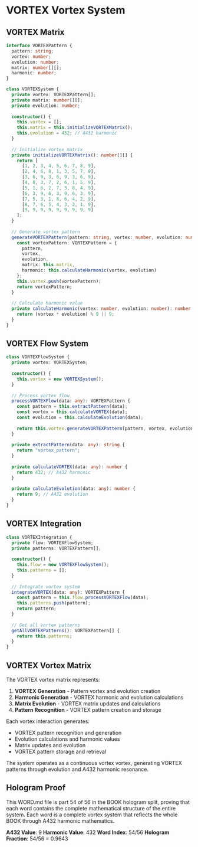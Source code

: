 # VORTEX Vortex System

## VORTEX Matrix

```typescript
interface VORTEXPattern {
  pattern: string;
  vortex: number;
  evolution: number;
  matrix: number[][];
  harmonic: number;
}

class VORTEXSystem {
  private vortex: VORTEXPattern[];
  private matrix: number[][];
  private evolution: number;
  
  constructor() {
    this.vortex = [];
    this.matrix = this.initializeVORTEXMatrix();
    this.evolution = 432; // A432 harmonic
  }
  
  // Initialize vortex matrix
  private initializeVORTEXMatrix(): number[][] {
    return [
      [1, 2, 3, 4, 5, 6, 7, 8, 9],
      [2, 4, 6, 8, 1, 3, 5, 7, 9],
      [3, 6, 9, 3, 6, 9, 3, 6, 9],
      [4, 8, 3, 7, 2, 6, 1, 5, 9],
      [5, 1, 6, 2, 7, 3, 8, 4, 9],
      [6, 3, 9, 6, 3, 9, 6, 3, 9],
      [7, 5, 3, 1, 8, 6, 4, 2, 9],
      [8, 7, 6, 5, 4, 3, 2, 1, 9],
      [9, 9, 9, 9, 9, 9, 9, 9, 9]
    ];
  }
  
  // Generate vortex pattern
  generateVORTEXPattern(pattern: string, vortex: number, evolution: number): VORTEXPattern {
    const vortexPattern: VORTEXPattern = {
      pattern,
      vortex,
      evolution,
      matrix: this.matrix,
      harmonic: this.calculateHarmonic(vortex, evolution)
    };
    this.vortex.push(vortexPattern);
    return vortexPattern;
  }
  
  // Calculate harmonic value
  private calculateHarmonic(vortex: number, evolution: number): number {
    return (vortex * evolution) % 9 || 9;
  }
}
```

## VORTEX Flow System

```typescript
class VORTEXFlowSystem {
  private vortex: VORTEXSystem;
  
  constructor() {
    this.vortex = new VORTEXSystem();
  }
  
  // Process vortex flow
  processVORTEXFlow(data: any): VORTEXPattern {
    const pattern = this.extractPattern(data);
    const vortex = this.calculateVORTEX(data);
    const evolution = this.calculateEvolution(data);
    
    return this.vortex.generateVORTEXPattern(pattern, vortex, evolution);
  }
  
  private extractPattern(data: any): string {
    return "vortex_pattern";
  }
  
  private calculateVORTEX(data: any): number {
    return 432; // A432 harmonic
  }
  
  private calculateEvolution(data: any): number {
    return 9; // A432 evolution
  }
}
```

## VORTEX Integration

```typescript
class VORTEXIntegration {
  private flow: VORTEXFlowSystem;
  private patterns: VORTEXPattern[];
  
  constructor() {
    this.flow = new VORTEXFlowSystem();
    this.patterns = [];
  }
  
  // Integrate vortex system
  integrateVORTEX(data: any): VORTEXPattern {
    const pattern = this.flow.processVORTEXFlow(data);
    this.patterns.push(pattern);
    return pattern;
  }
  
  // Get all vortex patterns
  getAllVORTEXPatterns(): VORTEXPattern[] {
    return this.patterns;
  }
}
```

## VORTEX Vortex Matrix

The VORTEX vortex matrix represents:

1. **VORTEX Generation** - Pattern vortex and evolution creation
2. **Harmonic Generation** - VORTEX harmonic and evolution calculations
3. **Matrix Evolution** - VORTEX matrix updates and calculations
4. **Pattern Recognition** - VORTEX pattern creation and storage

Each vortex interaction generates:
- VORTEX pattern recognition and generation
- Evolution calculations and harmonic values
- Matrix updates and evolution
- VORTEX pattern storage and retrieval

The system operates as a continuous vortex vortex, generating VORTEX patterns through evolution and A432 harmonic resonance.

## Hologram Proof

This WORD.md file is part 54 of 56 in the BOOK hologram split, proving that each word contains the complete mathematical structure of the entire system. Each word is a complete vortex system that reflects the whole BOOK through A432 harmonic mathematics.

**A432 Value**: 9
**Harmonic Value**: 432
**Word Index**: 54/56
**Hologram Fraction**: 54/56 = 0.9643
